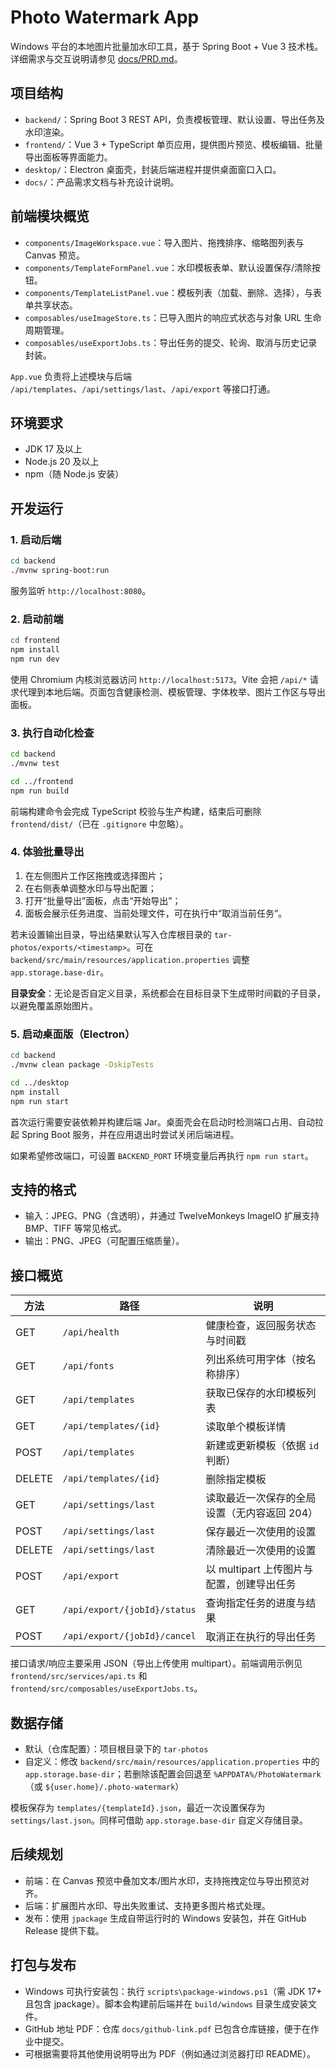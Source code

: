 # Photo Watermark App

Windows 平台的本地图片批量加水印工具，基于 Spring Boot + Vue 3 技术栈。详细需求与交互说明请参见 [docs/PRD.md](docs/PRD.md)。

## 项目结构

- `backend/`：Spring Boot 3 REST API，负责模板管理、默认设置、导出任务及水印渲染。
- `frontend/`：Vue 3 + TypeScript 单页应用，提供图片预览、模板编辑、批量导出面板等界面能力。
- `desktop/`：Electron 桌面壳，封装后端进程并提供桌面窗口入口。
- `docs/`：产品需求文档与补充设计说明。

## 前端模块概览

- `components/ImageWorkspace.vue`：导入图片、拖拽排序、缩略图列表与 Canvas 预览。
- `components/TemplateFormPanel.vue`：水印模板表单、默认设置保存/清除按钮。
- `components/TemplateListPanel.vue`：模板列表（加载、删除、选择），与表单共享状态。
- `composables/useImageStore.ts`：已导入图片的响应式状态与对象 URL 生命周期管理。
- `composables/useExportJobs.ts`：导出任务的提交、轮询、取消与历史记录封装。

`App.vue` 负责将上述模块与后端 `/api/templates`、`/api/settings/last`、`/api/export` 等接口打通。

## 环境要求

- JDK 17 及以上
- Node.js 20 及以上
- npm（随 Node.js 安装）

## 开发运行

### 1. 启动后端

```bash
cd backend
./mvnw spring-boot:run
```

服务监听 `http://localhost:8080`。

### 2. 启动前端

```bash
cd frontend
npm install
npm run dev
```

使用 Chromium 内核浏览器访问 `http://localhost:5173`。Vite 会把 `/api/*` 请求代理到本地后端。页面包含健康检测、模板管理、字体枚举、图片工作区与导出面板。

### 3. 执行自动化检查

```bash
cd backend
./mvnw test

cd ../frontend
npm run build
```

前端构建命令会完成 TypeScript 校验与生产构建，结束后可删除 `frontend/dist/`（已在 `.gitignore` 中忽略）。

### 4. 体验批量导出

1. 在左侧图片工作区拖拽或选择图片；
2. 在右侧表单调整水印与导出配置；
3. 打开“批量导出”面板，点击“开始导出”；
4. 面板会展示任务进度、当前处理文件，可在执行中“取消当前任务”。

若未设置输出目录，导出结果默认写入仓库根目录的 `tar-photos/exports/<timestamp>`。可在 `backend/src/main/resources/application.properties` 调整 `app.storage.base-dir`。

**目录安全**：无论是否自定义目录，系统都会在目标目录下生成带时间戳的子目录，以避免覆盖原始图片。

### 5. 启动桌面版（Electron）

```bash
cd backend
./mvnw clean package -DskipTests

cd ../desktop
npm install
npm run start
```

首次运行需要安装依赖并构建后端 Jar。桌面壳会在启动时检测端口占用、自动拉起 Spring Boot 服务，并在应用退出时尝试关闭后端进程。

如果希望修改端口，可设置 `BACKEND_PORT` 环境变量后再执行 `npm run start`。

## 支持的格式

- 输入：JPEG、PNG（含透明），并通过 TwelveMonkeys ImageIO 扩展支持 BMP、TIFF 等常见格式。
- 输出：PNG、JPEG（可配置压缩质量）。

## 接口概览

| 方法 | 路径 | 说明 |
| ---- | ---- | ---- |
| GET | `/api/health` | 健康检查，返回服务状态与时间戳 |
| GET | `/api/fonts` | 列出系统可用字体（按名称排序） |
| GET | `/api/templates` | 获取已保存的水印模板列表 |
| GET | `/api/templates/{id}` | 读取单个模板详情 |
| POST | `/api/templates` | 新建或更新模板（依据 `id` 判断） |
| DELETE | `/api/templates/{id}` | 删除指定模板 |
| GET | `/api/settings/last` | 读取最近一次保存的全局设置（无内容返回 204） |
| POST | `/api/settings/last` | 保存最近一次使用的设置 |
| DELETE | `/api/settings/last` | 清除最近一次使用的设置 |
| POST | `/api/export` | 以 multipart 上传图片与配置，创建导出任务 |
| GET | `/api/export/{jobId}/status` | 查询指定任务的进度与结果 |
| POST | `/api/export/{jobId}/cancel` | 取消正在执行的导出任务 |

接口请求/响应主要采用 JSON（导出上传使用 multipart）。前端调用示例见 `frontend/src/services/api.ts` 和 `frontend/src/composables/useExportJobs.ts`。

## 数据存储

- 默认（仓库配置）：项目根目录下的 `tar-photos`
- 自定义：修改 `backend/src/main/resources/application.properties` 中的 `app.storage.base-dir`；若删除该配置会回退至 `%APPDATA%/PhotoWatermark`（或 `${user.home}/.photo-watermark`）

模板保存为 `templates/{templateId}.json`，最近一次设置保存为 `settings/last.json`。同样可借助 `app.storage.base-dir` 自定义存储目录。

## 后续规划

- 前端：在 Canvas 预览中叠加文本/图片水印，支持拖拽定位与导出预览对齐。
- 后端：扩展图片水印、导出失败重试、支持更多图片格式处理。
- 发布：使用 `jpackage` 生成自带运行时的 Windows 安装包，并在 GitHub Release 提供下载。

## 打包与发布

- Windows 可执行安装包：执行 `scripts\package-windows.ps1`（需 JDK 17+ 且包含 jpackage）。脚本会构建前后端并在 `build/windows` 目录生成安装文件。
- GitHub 地址 PDF：仓库 `docs/github-link.pdf` 已包含仓库链接，便于在作业中提交。
- 可根据需要将其他使用说明导出为 PDF（例如通过浏览器打印 README）。
